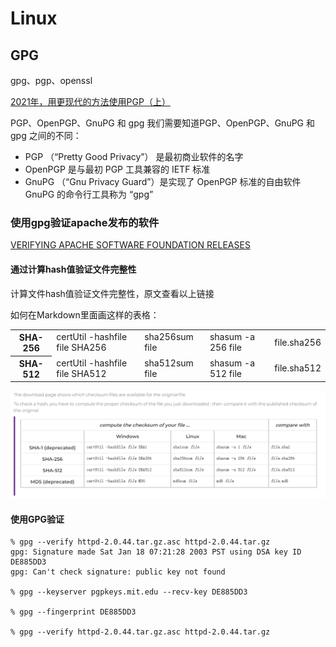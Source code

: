 # Linux

## GPG

gpg、pgp、openssl

[2021年，用更现代的方法使用PGP（上）](https://zhuanlan.zhihu.com/p/344198727)

PGP、OpenPGP、GnuPG 和 gpg
我们需要知道PGP、OpenPGP、GnuPG 和 gpg 之间的不同：

- PGP （“Pretty Good Privacy”） 是最初商业软件的名字
- OpenPGP 是与最初 PGP 工具兼容的 IETF 标准
- GnuPG （“Gnu Privacy Guard”）是实现了 OpenPGP 标准的自由软件
GnuPG 的命令行工具称为 “gpg”

### 使用gpg验证apache发布的软件
[VERIFYING APACHE SOFTWARE FOUNDATION RELEASES](https://www.apache.org/info/verification.html)

#### 通过计算hash值验证文件完整性
计算文件hash值验证文件完整性，原文查看以上链接

<table>
<capital>如何在Markdown里面画这样的表格：</capital>
<tr>
<th>SHA-256</th>
<td>certUtil -hashfile file SHA256</td>
<td>sha256sum file</td>
<td>shasum -a 256 file</td>
<td>file.sha256</td>
</tr>
<tr>
<th>SHA-512</th>
<td>certUtil -hashfile file SHA512</td>
<td>sha512sum file</td>
<td>shasum -a 512 file</td>
<td>file.sha512</td>
</tr>
<tr>
<table>

![1713090400098](image/Linux/1713090400098.png)

#### 使用GPG验证
```shell
% gpg --verify httpd-2.0.44.tar.gz.asc httpd-2.0.44.tar.gz
gpg: Signature made Sat Jan 18 07:21:28 2003 PST using DSA key ID DE885DD3
gpg: Can't check signature: public key not found

% gpg --keyserver pgpkeys.mit.edu --recv-key DE885DD3

% gpg --fingerprint DE885DD3

% gpg --verify httpd-2.0.44.tar.gz.asc httpd-2.0.44.tar.gz

```
